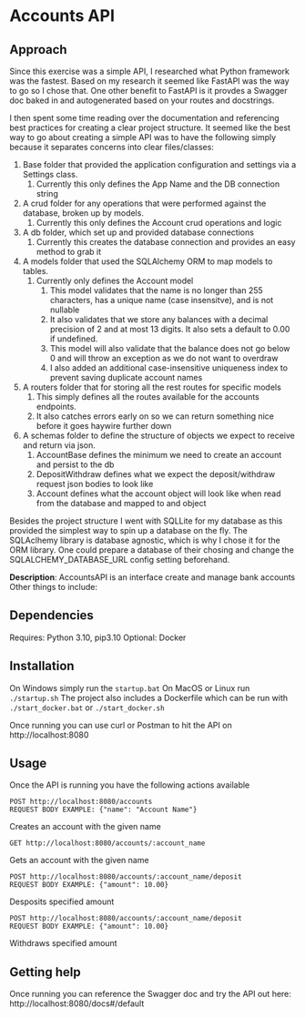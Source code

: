 # Accounts API

## Approach

Since this exercise was a simple API, I researched what Python framework was the fastest. Based on my research it seemed like FastAPI was the way to go so I chose that. One other benefit to FastAPI is it provdes a Swagger doc baked in and autogenerated based on your routes and docstrings.

I then spent some time reading over the documentation and referencing best practices for creating a clear project structure. It seemed like the best way to go about creating a simple API was to have the following simply because it separates concerns into clear files/classes:
1. Base folder that provided the application configuration and settings via a Settings class.
    1. Currently this only defines the App Name and the DB connection string
2. A crud folder for any operations that were performed against the database, broken up by models.
    1. Currently this only defines the Account crud operations and logic
3. A db folder, which set up and provided database connections
    1. Currently this creates the database connection and provides an easy method to grab it
4. A models folder that used the SQLAlchemy ORM to map models to tables.
    1. Currently only defines the Account model
        1. This model validates that the name is no longer than 255 characters, has a unique name (case insensitve), and is not nullable
        2. It also validates that we store any balances with a decimal precision of 2 and at most 13 digits. It also sets a default to 0.00 if undefined.
        3. This model will also validate that the balance does not go below 0 and will throw an exception as we do not want to overdraw
        4. I also added an additional case-insensitive uniqueness index to prevent saving duplicate account names
5. A routers folder that for storing all the rest routes for specific models
    1. This simply defines all the routes available for the accounts endpoints.
    2. It also catches errors early on so we can return something nice before it goes haywire further down
6. A schemas folder to define the structure of objects we expect to receive and return via json.
    1. AccountBase defines the minimum we need to create an account and persist to the db
    2. DepositWithdraw defines what we expect the deposit/withdraw request json bodies to look like
    3. Account defines what the account object will look like when read from the database and mapped to and object

Besides the project structure I went with SQLLite for my database as this provided the simplest way to spin up a database on the fly. 
The SQLAclhemy library is database agnostic, which is why I chose it for the ORM library. One could prepare a database of their chosing and change the SQLALCHEMY_DATABASE_URL config setting beforehand.

**Description**:  AccountsAPI is an interface create and manage bank accounts
Other things to include:

## Dependencies

Requires: Python 3.10, pip3.10
Optional: Docker

## Installation

On Windows simply run the `startup.bat`
On MacOS or Linux run `./startup.sh`
The project also includes a Dockerfile which can be run with `./start_docker.bat` or `./start_docker.sh`

Once running you can use curl or Postman to hit the API on http://localhost:8080

## Usage

Once the API is running you have the following actions available

```
POST http://localhost:8080/accounts
REQUEST BODY EXAMPLE: {"name": "Account Name"}
```
Creates an account with the given name

```
GET http://localhost:8080/accounts/:account_name
```
Gets an account with the given name

```
POST http://localhost:8080/accounts/:account_name/deposit
REQUEST BODY EXAMPLE: {"amount": 10.00}
```
Desposits specified amount

```
POST http://localhost:8080/accounts/:account_name/deposit
REQUEST BODY EXAMPLE: {"amount": 10.00}
```
Withdraws specified amount

## Getting help

Once running you can reference the Swagger doc and try the API out here: http://localhost:8080/docs#/default